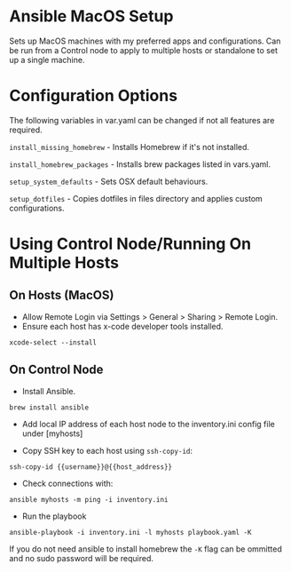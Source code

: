 # Ansible MacOS Setup

Sets up MacOS machines with my preferred apps and configurations. Can be run from a Control node to apply to multiple
hosts or standalone to set up a single machine.

# Configuration Options

The following variables in var.yaml can be changed if not all features are required.

`install_missing_homebrew` - Installs Homebrew if it's not installed.

`install_homebrew_packages` - Installs brew packages listed in vars.yaml.

`setup_system_defaults` - Sets OSX default behaviours.

`setup_dotfiles` - Copies dotfiles in files directory and applies custom configurations.


# Using Control Node/Running On Multiple Hosts

## On Hosts (MacOS)

- Allow Remote Login via Settings > General > Sharing > Remote Login.
- Ensure each host has x-code developer tools installed.

`xcode-select --install`


## On Control Node

- Install Ansible.

`brew install ansible`

- Add local IP address of each host node to the inventory.ini config file under [myhosts]

- Copy SSH key to each host using `ssh-copy-id`:

`ssh-copy-id {{username}}@{{host_address}}`

- Check connections with:

`ansible myhosts -m ping -i inventory.ini`

- Run the playbook

`ansible-playbook -i inventory.ini -l myhosts playbook.yaml -K`


If you do not need ansible to install homebrew the `-K` flag can be ommitted and no sudo password will be required.

